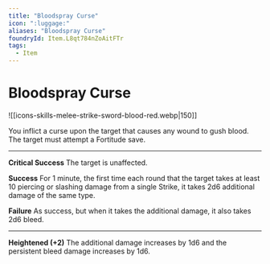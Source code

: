 ```yaml
---
title: "Bloodspray Curse"
icon: ":luggage:"
aliases: "Bloodspray Curse"
foundryId: Item.L8qt784nZoAitFTr
tags:
  - Item
---
```


# Bloodspray Curse
![[icons-skills-melee-strike-sword-blood-red.webp|150]]

You inflict a curse upon the target that causes any wound to gush blood. The target must attempt a Fortitude save.

* * *

**Critical Success** The target is unaffected.

**Success** For 1 minute, the first time each round that the target takes at least 10 piercing or slashing damage from a single Strike, it takes 2d6 additional damage of the same type.

**Failure** As success, but when it takes the additional damage, it also takes 2d6 bleed.

* * *

**Heightened (+2)** The additional damage increases by 1d6 and the persistent bleed damage increases by 1d6.

